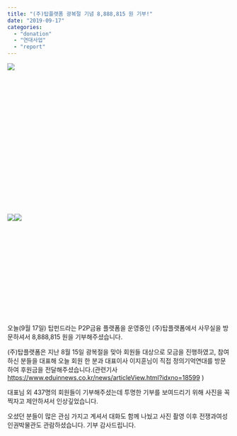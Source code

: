 ```yaml
---
title: "(주)탑플랫폼 광복절 기념 8,888,815 원 기부!"
date: "2019-09-17"
categories: 
  - "donation"
  - "연대사업"
  - "report"
---
```


![](https://womenandwar.net/kr/wp-content/uploads/2019/09/정의기억연대-동행소식-탑플랫폼.jpg)

 

 

 

 

 

 

 

 

 

 

![](https://womenandwar.net/kr/wp-content/uploads/2019/09/IMGP0242.jpg)![](https://womenandwar.net/kr/wp-content/uploads/2019/09/IMGP0248.jpg)

 

 

 

 

 

 

 

오늘(9월 17일) 탑펀드라는 P2P금융 플랫폼을 운영중인 (주)탑플랫폼에서 사무실을 방문하셔서 8,888,815 원을 기부해주셨습니다.

(주)탑플랫폼은 지난 8월 15일 광복절을 맞아 회원들 대상으로 모금을 진행하였고, 참여하신 분들을 대표해 오늘 회원 한 분과 대표이사 이지훈님이 직접 정의기억연대를 방문하여 후원금을 전달해주셨습니다.(관련기사 https://www.eduinnews.co.kr/news/articleView.html?idxno=18599 )

대표님 외 437명의 회원들이 기부해주셨는데 투명한 기부를 보여드리기 위해 사진을 꼭 찍자고 제안하셔서 인상깊었습니다.

오셨던 분들이 많은 관심 가지고 계셔서 대화도 함께 나눴고 사진 촬영 이후 전쟁과여성인권박물관도 관람하셨습니다. 기부 감사드립니다.
